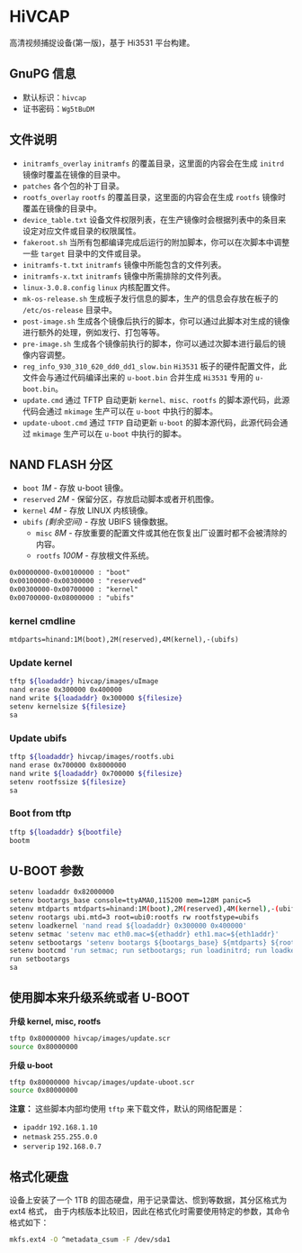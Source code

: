 HiVCAP
======

高清视频捕捉设备(第一版)，基于 Hi3531 平台构建。

GnuPG 信息
----------

- 默认标识：`hivcap`
- 证书密码：`Wg5tBuDM`


文件说明
--------

- `initramfs_overlay` `initramfs` 的覆盖目录，这里面的内容会在生成 `initrd` 镜像时覆盖在镜像的目录中。
- `patches` 各个包的补丁目录。
- `rootfs_overlay` `rootfs` 的覆盖目录，这里面的内容会在生成 `rootfs` 镜像时覆盖在镜像的目录中。
- `device_table.txt` 设备文件权限列表，在生产镜像时会根据列表中的条目来设定对应文件或目录的权限属性。
- `fakeroot.sh` 当所有包都编译完成后运行的附加脚本，你可以在次脚本中调整一些 `target` 目录中的文件或目录。
- `initramfs-t.txt` `initramfs` 镜像中所能包含的文件列表。
- `initramfs-x.txt` `initramfs` 镜像中所需排除的文件列表。
- `linux-3.0.8.config` `linux` 内核配置文件。
- `mk-os-release.sh` 生成板子发行信息的脚本，生产的信息会存放在板子的 `/etc/os-release` 目录中。
- `post-image.sh` 生成各个镜像后执行的脚本，你可以通过此脚本对生成的镜像进行额外的处理，例如发行、打包等等。
- `pre-image.sh` 生成各个镜像前执行的脚本，你可以通过次脚本进行最后的镜像内容调整。
- `reg_info_930_310_620_dd0_dd1_slow.bin` `Hi3531` 板子的硬件配置文件，此文件会与通过代码编译出来的 `u-boot.bin` 合并生成 `Hi3531` 专用的 `u-boot.bin`。
- `update.cmd` 通过 TFTP 自动更新 `kernel、misc、rootfs` 的脚本源代码，此源代码会通过 `mkimage` 生产可以在 `u-boot` 中执行的脚本。
- `update-uboot.cmd` 通过 `TFTP` 自动更新 `u-boot` 的脚本源代码，此源代码会通过 `mkimage` 生产可以在 `u-boot` 中执行的脚本。

NAND FLASH 分区
---------------

- `boot` *1M* - 存放 u-boot 镜像。
- `reserved` *2M* - 保留分区，存放启动脚本或者开机图像。
- `kernel` *4M* - 存放 LINUX 内核镜像。
- `ubifs` *(剩余空间)* - 存放 UBIFS 镜像数据。
  - `misc` *8M* - 存放重要的配置文件或其他在恢复出厂设置时都不会被清除的内容。
  - `rootfs` *100M* - 存放根文件系统。

```txt
0x00000000-0x00100000 : "boot"
0x00100000-0x00300000 : "reserved"
0x00300000-0x00700000 : "kernel"
0x00700000-0x08000000 : "ubifs"
```

### kernel cmdline

```txt
mtdparts=hinand:1M(boot),2M(reserved),4M(kernel),-(ubifs)
```

### Update kernel

```sh
tftp ${loadaddr} hivcap/images/uImage
nand erase 0x300000 0x400000
nand write ${loadaddr} 0x300000 ${filesize}
setenv kernelsize ${filesize}
sa
```

### Update ubifs

```sh
tftp ${loadaddr} hivcap/images/rootfs.ubi
nand erase 0x700000 0x8000000
nand write ${loadaddr} 0x700000 ${filesize}
setenv rootfssize ${filesize}
sa
```

### Boot from tftp

```sh
tftp ${loadaddr} ${bootfile}
bootm
```

U-BOOT 参数
-----------

```sh
setenv loadaddr 0x82000000
setenv bootargs_base console=ttyAMA0,115200 mem=128M panic=5
setenv mtdparts mtdparts=hinand:1M(boot),2M(reserved),4M(kernel),-(ubifs)
setenv rootargs ubi.mtd=3 root=ubi0:rootfs rw rootfstype=ubifs
setenv loadkernel 'nand read ${loadaddr} 0x300000 0x400000'
setenv setmac 'setenv mac eth0.mac=${ethaddr} eth1.mac=${eth1addr}'
setenv setbootargs 'setenv bootargs ${bootargs_base} ${mtdparts} ${rootargs} ${mac}'
setenv bootcmd 'run setmac; run setbootargs; run loadinitrd; run loadkernel; bootm ${loadaddr}'
run setbootargs
sa
```

使用脚本来升级系统或者 U-BOOT
-----------------------------

**升级 kernel, misc, rootfs**

```sh
tftp 0x80000000 hivcap/images/update.scr
source 0x80000000
```

**升级 u-boot**

```sh
tftp 0x80000000 hivcap/images/update-uboot.scr
source 0x80000000
```

**注意：** 这些脚本内部均使用 `tftp` 来下载文件，默认的网络配置是：

- `ipaddr` `192.168.1.10`
- `netmask` `255.255.0.0`
- `serverip` `192.168.0.7`

格式化硬盘
----------

设备上安装了一个 1TB 的固态硬盘，用于记录雷达、惯到等数据，其分区格式为 ext4 格式，
由于内核版本比较旧，因此在格式化时需要使用特定的参数，其命令格式如下：

```sh
mkfs.ext4 -O ^metadata_csum -F /dev/sda1
```

